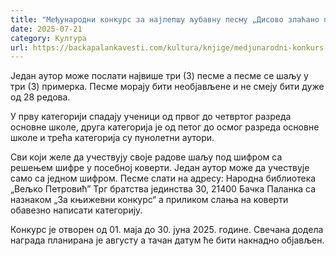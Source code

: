 ```yaml
---
title: "Међународни конкурс за најлепшу љубавну песму „Дисово злаћано перо“"
date: 2025-07-21
category: Култура
url: https://backapalankavesti.com/kultura/knjige/medjunarodni-konkurs-za-najlepsu-ljubavnu-pesmu-disovo-zlacano-pero/
---
```


Један аутор може послати највише три (3) песме а песме се шаљу у три (3) примерка. Песме морају бити необјављене и не смеју бити дуже од 28 редова.

У прву категорији спадају ученици од првог до четвртог разреда основне школе, друга категорија је од петог до осмог разреда основне школе и трећа категорија су пунолетни аутори.

Сви који желе да учествују своје радове шаљу под шифром са решењем шифре у посебној коверти. Један аутор може да учествује само са једном шифром. Песме слати на адресу: Народна библиотека „Вељко Петровић” Трг братства јединства 30, 21400 Бачка Паланка са назнаком „За књижевни конкурс“ а приликом слања на коверти обавезно написати категорију.

Конкурс је отворен од 01. маја до 30. јуна 2025. године. Свечана додела награда планирана је августу а тачан датум ће бити накнадно објављен.

